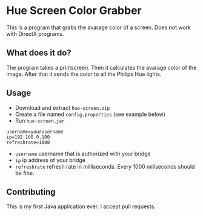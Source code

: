 # Hue Screen Color Grabber
This is a program that grabs the avarage color of a screen. Does not work with DirectX programs.

## What does it do?
The program takes a printscreen. Then it calculates the avarage color of the image. After that it sends the color to all the Philips Hue lights. 

## Usage
* Download and extract `hue-screen.zip`
* Create a file named `config.properties` (see example below)
* Run `hue-screen.jar`

```
username=yourusername
ip=192.168.0.100
refreshrate=1000
```

* `username` username that is authorized with your bridge
* `ip` ip address of your bridge
* `refreshrate` refresh rate in milliseconds. Every 1000 miliseconds should be fine.

## Contributing
This is my first Java application ever. I accept pull requests.
